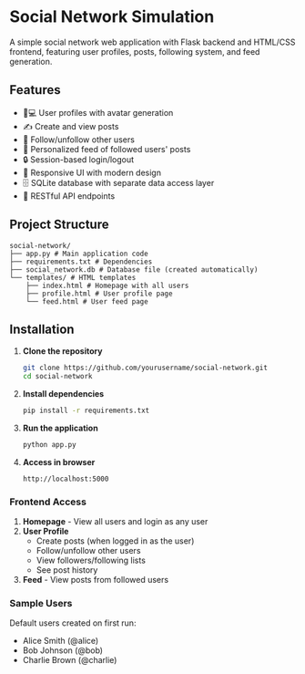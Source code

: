 # Social Network Simulation

A simple social network web application with Flask backend and HTML/CSS frontend, featuring user profiles, posts, following system, and feed generation.

## Features

- 🧑💻 User profiles with avatar generation
- ✍️ Create and view posts
- 👥 Follow/unfollow other users
- 📰 Personalized feed of followed users' posts
- 🔒 Session-based login/logout
- 📱 Responsive UI with modern design
- 🗄️ SQLite database with separate data access layer
- 📡 RESTful API endpoints

## Project Structure
```
social-network/
├── app.py # Main application code
├── requirements.txt # Dependencies
├── social_network.db # Database file (created automatically)
└── templates/ # HTML templates
    ├── index.html # Homepage with all users
    ├── profile.html # User profile page
    └── feed.html # User feed page
```

## Installation

1. **Clone the repository**
   ```bash
   git clone https://github.com/yourusername/social-network.git
   cd social-network
   ```

2. **Install dependencies**
    ```bash
    pip install -r requirements.txt
    ```

3. **Run the application**
    ```bash
    python app.py
    ```
4. **Access in browser**
    ```
    http://localhost:5000
    ```

### Frontend Access
1. **Homepage** - View all users and login as any user
2. **User Profile**
   * Create posts (when logged in as the user)
   * Follow/unfollow other users
   * View followers/following lists
   * See post history
3. **Feed** - View posts from followed users

### Sample Users
Default users created on first run:

* Alice Smith (@alice)
* Bob Johnson (@bob)
* Charlie Brown (@charlie)